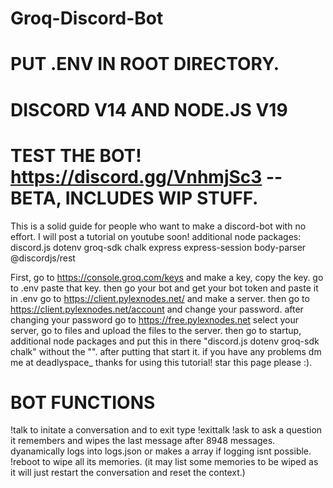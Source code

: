 # Groq-Discord-Bot
# PUT .ENV IN ROOT DIRECTORY.
# DISCORD V14 AND NODE.JS V19 
# TEST THE BOT! https://discord.gg/VnhmjSc3 -- BETA, INCLUDES WIP STUFF.
This is a solid guide for people who want to make a discord-bot with no effort. I will post a tutorial on youtube soon!
additional node packages: discord.js dotenv groq-sdk chalk express express-session body-parser @discordjs/rest

First, go to https://console.groq.com/keys and make a key, copy the key.
go to .env paste that key.
then go your bot and get your bot token and paste it in .env
go to https://client.pylexnodes.net/ and make a server.
then go to https://client.pylexnodes.net/account and change your password.
after changing your password go to https://free.pylexnodes.net
select your server, go to files and upload the files to the server. 
then go to startup, additional node packages and put this in there "discord.js dotenv groq-sdk chalk" without the "". after putting that start it.
if you have any problems dm me at deadlyspace_ 
thanks for using this tutorial! star this page please :).


# BOT FUNCTIONS
!talk to initate a conversation and to exit type !exittalk
!ask to ask a question it remembers and wipes the last message after 8948 messages.
dyanamically logs into logs.json or makes a array if logging isnt possible.
!reboot to wipe all its memories. (it may list some memories to be wiped as it will just restart the conversation and reset the context.)

